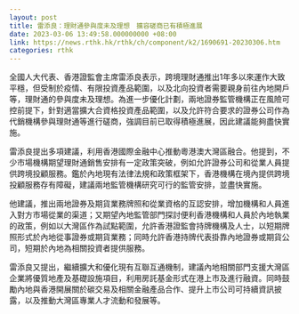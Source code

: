 ```yaml
---
layout: post
title: 雷添良：理財通參與度未及理想　擴容磋商已有積極進展
date: 2023-03-06 13:49:58.000000000 +08:00
link: https://news.rthk.hk/rthk/ch/component/k2/1690691-20230306.htm
categories: rthk
---
```


全國人大代表、香港證監會主席雷添良表示，跨境理財通推出1年多以來運作大致平穩，但受制於疫情、有限投資產品範圍，以及北向投資者需要親身前往內地開戶等，理財通的參與度未及理想。為進一步優化計劃，兩地證券監管機構正在風險可控前提下，針對適當擴大合資格投資產品範圍，以及允許符合要求的證券公司作為代銷機構參與理財通等進行磋商，強調目前已取得積極進展，因此建議能夠盡快實施。

雷添良提出多項建議，利用香港國際金融中心推動粵港澳大灣區融合。他提到，不少市場機構期望理財通銷售安排有一定政策突破，例如允許證券公司和從業人員提供跨境投顧服務。鑑於內地現有法律法規和政策框架下，香港機構在境內提供跨境投顧服務存有障礙，建議兩地監管機構研究可行的監管安排，並盡快實施。

他建議，推出兩地證券及期貨業務牌照和從業資格的互認安排，增加機構和人員進入對方市場從業的渠道；又期望內地監管部門探討便利香港機構和人員於內地執業的政策，例如以大灣區作為試點範圍，允許香港證監會持牌機構及人士，以短期牌照形式於內地從事證券或期貨業務；同時允許香港持牌代表掛靠內地證券或期貨公司，短期於內地為相關投資者提供服務。

雷添良又提出，繼續擴大和優化現有互聯互通機制，建議內地相關部門支援大灣區企業將優質地產及基礎設施項目，利用房託基金形式在港上市及進行融資。同時鼓勵內地與香港開展關於碳交易及相關金融產品合作、提升上市公司可持續資訊披露，以及推動大灣區專業人才流動和發展等。

